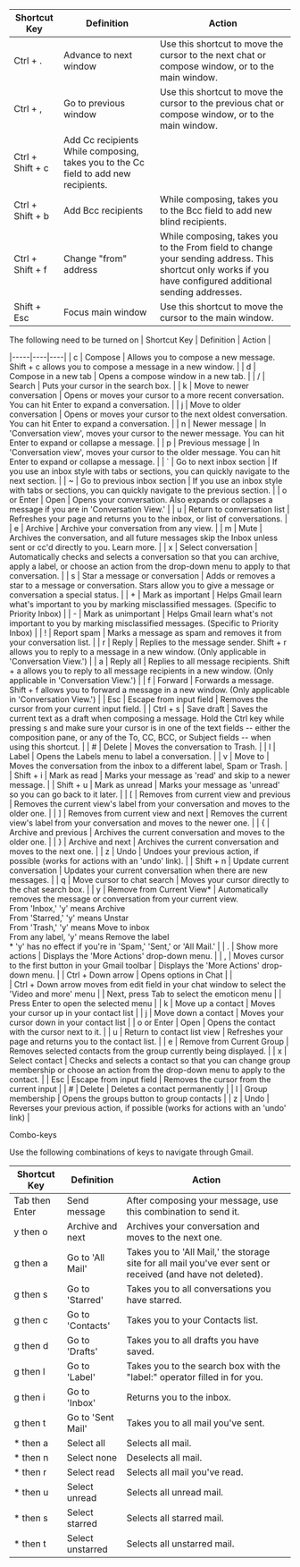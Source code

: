
| Shortcut  Key | 	Definition | 	Action |
|-----|----|----|
| Ctrl + . |	Advance to next window 	| Use this shortcut to move the cursor to the next chat or compose window, or to the main window.| 
| Ctrl + ,| Go to previous window 	| Use this shortcut to move the cursor to the previous chat or compose window, or to the main window. | 
| Ctrl + Shift + c | Add Cc recipients 	While composing, takes you to the Cc field to add new recipients. |
| Ctrl + Shift + b | Add Bcc recipients |While composing, takes you to the Bcc field to add new blind recipients. |
| Ctrl + Shift + f | Change "from" address |While composing, takes you to the From field to change your sending address. This shortcut only works if you have configured additional sending addresses. |
| Shift + Esc |Focus main window |Use this shortcut to move the cursor to the main window.  |

 The following need to be turned on 
 | Shortcut  Key | 	Definition | 	Action |

|-----|----|----|
| c  | Compose  | Allows you to compose a new message. Shift + c allows you to compose a message in a new window. |
| d  | Compose in a new tab  | Opens a compose window in a new tab. |
| /  | Search  | Puts your cursor in the search box. |
| k  | Move to newer conversation  | Opens or moves your cursor to a more recent conversation. You can hit Enter to expand a conversation. |
| j  | Move to older conversation  | Opens or moves your cursor to the next oldest conversation. You can hit Enter to expand a conversation. |
| n  | Newer message  | In 'Conversation view', moves your cursor to the newer message. You can hit Enter to expand or collapse a message. |
| p  | Previous message  | In 'Conversation view', moves your cursor to the older message. You can hit Enter to expand or collapse a message. |
| `  | Go to next inbox section  | If you use an inbox style with tabs or sections, you can quickly navigate to the next section. |
| ~  | Go to previous inbox section  | If you use an inbox style with tabs or sections, you can quickly navigate to the previous section. |
| o or Enter  | Open  | Opens your conversation. Also expands or collapses a message if you are in 'Conversation View.' |
| u  | Return to conversation list  | Refreshes your page and returns you to the inbox, or list of conversations. |
| e  | Archive  | Archive your conversation from any view. |
| m  | Mute  | Archives the conversation, and all future messages skip the Inbox unless sent or cc'd directly to you. Learn more. |
| x  | Select conversation  | Automatically checks and selects a conversation so that you can archive, apply a label, or choose an action from the drop-down menu to apply to that conversation. |
| s  | Star a message or conversation  | Adds or removes a star to a message or conversation. Stars allow you to give a message or conversation a special status. |
| +  | Mark as important  | Helps Gmail learn what's important to you by marking misclassified messages. (Specific to Priority Inbox) |
| -  | Mark as unimportant  | Helps Gmail learn what's not important to you by marking misclassified messages. (Specific to Priority Inbox) |
| !  | Report spam  | Marks a message as spam and removes it from your conversation list. |
| r  | Reply  | Replies to the message sender. Shift + r allows you to reply to a message in a new window. (Only applicable in 'Conversation View.') |
| a  | Reply all  | Replies to all message recipients. Shift + a allows you to reply to all message recipients in a new window. (Only applicable in 'Conversation View.') |
| f  | Forward  | Forwards a message. Shift + f allows you to forward a message in a new window. (Only applicable in 'Conversation View.') |
| Esc  | Escape from input field  | Removes the cursor from your current input field. |
| Ctrl + s | Save draft  | Saves the current text as a draft when composing a message. Hold the Ctrl key while pressing s and make sure your cursor is in one of the text fields -- either the composition pane, or any of the To, CC, BCC, or Subject fields -- when using this shortcut. |
| #  | Delete  | Moves the conversation to Trash. |
| l  | Label  | Opens the Labels menu to label a conversation. |
| v  | Move to  | Moves the conversation from the inbox to a different label, Spam or Trash. |
| Shift + i  | Mark as read  | Marks your message as 'read' and skip to a newer message. |
| Shift + u  | Mark as unread  | Marks your message as 'unread' so you can go back to it later. |
| [  | Removes from current view and previous  | Removes the current view's label from your conversation and moves to the older one. |
| ]  | Removes from current view and next  | Removes the current view's label from your conversation and moves to the newer one. |
| {  | Archive and previous  | Archives the current conversation and moves to the older one. |
| }  | Archive and next  | Archives the current conversation and moves to the next one. |
| z  | Undo  | Undoes your previous action, if possible (works for actions with an 'undo' link). |
| Shift + n  | Update current conversation  | Updates your current conversation when there are new messages. |
| q  | Move cursor to chat search  | Moves your cursor directly to the chat search box. |
| y  | Remove from Current View*  | Automatically removes the message or conversation from your current view. <br> From 'Inbox,' 'y' means Archive <br> From 'Starred,' 'y' means Unstar <br> From 'Trash,' 'y' means Move to inbox <br> From any label, 'y' means Remove the label <br> * 'y' has no effect if you're in 'Spam,' 'Sent,' or 'All Mail.' |
| .  | Show more actions  | Displays the 'More Actions' drop-down menu. |
| ,  | Moves cursor to the first button in your Gmail toolbar  | Displays the 'More Actions' drop-down menu. |
| Ctrl + Down arrow | Opens options in Chat 	 | |    
| Ctrl + Down arrow moves from edit field in your chat window to select the 'Video and more' menu |
|     Next, press Tab to select the emoticon menu |
|     Press Enter to open the selected menu |
| k  | Move up a contact  | Moves your cursor up in your contact list |
| j  | Move down a contact  | Moves your cursor down in your contact list |
| o or Enter  | Open  | Opens the contact with the cursor next to it. |
| u  | Return to contact list view  | Refreshes your page and returns you to the contact list. |
| e  | Remove from Current Group  | Removes selected contacts from the group currently being displayed. |
| x  | Select contact  | Checks and selects a contact so that you can change group membership or choose an action from the drop-down menu to apply to the contact. |
| Esc  | Escape from input field  | Removes the cursor from the current input |
| #  | Delete  | Deletes a contact permanently |
| l  | Group membership  | Opens the groups button to group contacts |
| z  | Undo  | Reverses your previous action, if possible (works for actions with an 'undo' link) |
 
Combo-keys

Use the following combinations of keys to navigate through Gmail.

| Shortcut Key  | Definition  | Action |
|-----|----|----|
| Tab then Enter  | Send message  | After composing your message, use this combination to send it. |
| y then o  | Archive and next  | Archives your conversation and moves to the next one. |
| g then a  | Go to 'All Mail'  | Takes you to 'All Mail,' the storage site for all mail you've ever sent or received (and have not deleted). |
| g then s  | Go to 'Starred'  | Takes you to all conversations you have starred. |
| g then c  | Go to 'Contacts'  | Takes you to your Contacts list. |
| g then d  | Go to 'Drafts'  | Takes you to all drafts you have saved. |
| g then l  | Go to 'Label'  | Takes you to the search box with the "label:" operator filled in for you. |
| g then i  | Go to 'Inbox'  | Returns you to the inbox. |
| g then t  | Go to 'Sent Mail'  | Takes you to all mail you've sent. |
| * then a  | Select all  | Selects all mail. |
| * then n  | Select none  | Deselects all mail. |
| * then r  | Select read  | Selects all mail you've read. |
| * then u  | Select unread  | Selects all unread mail. |
| * then s  | Select starred  | Selects all starred mail. |
| * then t  | Select unstarred  | Selects all unstarred mail. |
 
